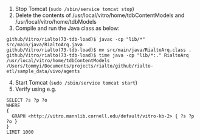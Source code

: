 1. Stop Tomcat (`sudo /sbin/service tomcat stop`)
2. Delete the contents of /usr/local/vitro/home/tdbContentModels and /usr/local/vitro/home/tdbModels
3. Compile and run the Java class as below:

```
github/Vitro/rialto(73-tdb-load)$ javac -cp "lib/*" src/main/java/RialtoArq.java
github/Vitro/rialto(73-tdb-load)$ mv src/main/java/RialtoArq.class .
github/Vitro/rialto(73-tdb-load)$ time java -cp "lib/*:." RialtoArq /usr/local/vitro/home/tdbContentModels  /Users/tommyi/Documents/projects/rialto/github/rialto-etl/sample_data/vivo/agents
```

4. Start Tomcat (`sudo /sbin/service tomcat start`)
5. Verify using e.g.
```sparql
SELECT ?s ?p ?o
WHERE
{
  GRAPH <http://vitro.mannlib.cornell.edu/default/vitro-kb-2> { ?s ?p ?o }
}
LIMIT 1000
```

